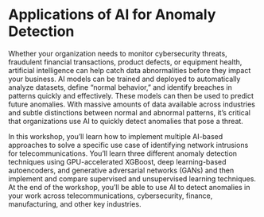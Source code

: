 # Applications of AI for Anomaly Detection

Whether your organization needs to monitor cybersecurity threats, fraudulent financial transactions, product defects, or equipment health, artificial intelligence can help catch data abnormalities before they impact your business. AI models can be trained and deployed to automatically analyze datasets, define “normal behavior,” and identify breaches in patterns quickly and effectively. These models can then be used to predict future anomalies. With massive amounts of data available across industries and subtle distinctions between normal and abnormal patterns, it’s critical that organizations use AI to quickly detect anomalies that pose a threat.

In this workshop, you’ll learn how to implement multiple AI-based approaches to solve a specific use case of identifying network intrusions for telecommunications. You’ll learn three different anomaly detection techniques using GPU-accelerated XGBoost, deep learning-based autoencoders, and generative adversarial networks (GANs) and then implement and compare supervised and unsupervised learning techniques. At the end of the workshop, you’ll be able to use AI to detect anomalies in your work across telecommunications, cybersecurity, finance, manufacturing, and other key industries.


